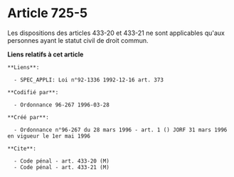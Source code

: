 # Article 725-5

Les dispositions des articles 433-20 et 433-21 ne sont applicables qu'aux personnes ayant le statut civil de droit commun.

**Liens relatifs à cet article**

	**Liens**:

	  - SPEC_APPLI: Loi n°92-1336 1992-12-16 art. 373

	**Codifié par**:

	  - Ordonnance 96-267 1996-03-28

	**Créé par**:

	  - Ordonnance n°96-267 du 28 mars 1996 - art. 1 () JORF 31 mars 1996 en vigueur le 1er mai 1996

	**Cite**:

	  - Code pénal - art. 433-20 (M)
	  - Code pénal - art. 433-21 (M)
